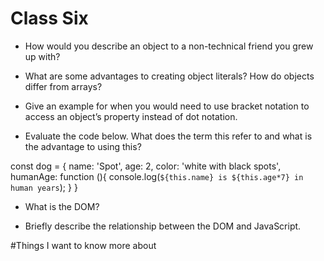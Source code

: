 # Class Six

- How would you describe an object to a non-technical friend you grew up with?

- What are some advantages to creating object literals?
How do objects differ from arrays?

- Give an example for when you would need to use bracket notation to access an object’s property instead of dot notation.

- Evaluate the code below. What does the term this refer to and what is the advantage to using this?

const dog = {
  name: 'Spot',
  age: 2,
  color: 'white with black spots',
  humanAge: function (){
    console.log(`${this.name} is ${this.age*7} in human years`);
  }
}

- What is the DOM?

- Briefly describe the relationship between the DOM and JavaScript.

#Things I want to know more about